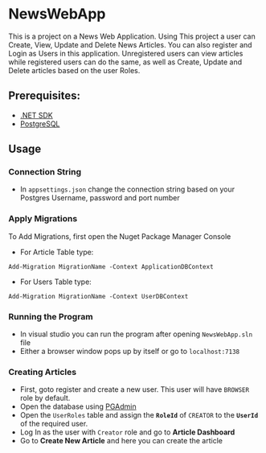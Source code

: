 # NewsWebApp

This is a project on a News Web Application. 
Using This project a user can Create, View, Update and Delete News Articles. 
You can also register and Login as Users in this application. 
Unregistered users can view articles while registered users can do the same, as well as Create, Update and Delete articles based on the user Roles.


## Prerequisites:
* [.NET SDK](https://dotnet.microsoft.com/en-us/download)
* [PostgreSQL](https://www.postgresql.org/download/)

## Usage

### Connection String
* In `appsettings.json` change the connection string based on your Postgres Username, password and port number

### Apply Migrations
To Add Migrations, first open the Nuget Package Manager Console
* For Article Table type:
```
Add-Migration MigrationName -Context ApplicationDBContext
```

* For Users Table type:
```
Add-Migration MigrationName -Context UserDBContext
```

### Running the Program
* In visual studio you can run the program after opening `NewsWebApp.sln` file
* Either a browser window pops up by itself or go to `localhost:7138`

### Creating Articles
* First, goto register and create a new user. This user will have `BROWSER` role by default.
* Open the database using [PGAdmin](https://www.pgadmin.org/)
* Open the `UserRoles` table and assign the **`RoleId`** of `CREATOR` to the **`UserId`** of the required user.
* Log In as the user with `Creator` role and go to **Article Dashboard**
* Go to **Create New Article** and here you can create the article
